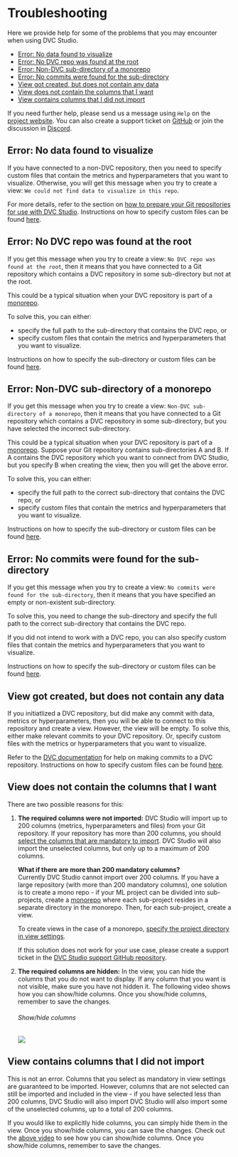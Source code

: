 # Troubleshooting

Here we provide help for some of the problems that you may encounter when using
DVC Studio.

- [Error: No data found to visualize](#error-no-data-found-to-visualize)
- [Error: No DVC repo was found at the root](#error-no-dvc-repo-was-found-at-the-root)
- [Error: Non-DVC sub-directory of a monorepo](#error-non-dvc-sub-directory-of-a-monorepo)
- [Error: No commits were found for the sub-directory](#error-no-commits-were-found-for-the-sub-directory)
- [View got created, but does not contain any data](#view-got-created-but-does-not-contain-any-data)
- [View does not contain the columns that I want](#view-does-not-contain-the-columns-that-i-want)
- [View contains columns that I did not import](#view-contains-columns-that-i-did-not-import)

If you need further help, please send us a message using `Help` on the
[project website](https://studio.iterative.ai). You can also create a support
ticket on [GitHub](https://github.com/iterative/studio-support) or join the
discussion in [Discord](https://discord.com/invite/dvwXA2N).

## Error: No data found to visualize

If you have connected to a non-DVC repository, then you need to specify custom
files that contain the metrics and hyperparameters that you want to visualize.
Otherwise, you will get this message when you try to create a view:
`We could not find data to visualize in this repo`.

For more details, refer to the section on
[how to prepare your Git repositories for use with DVC Studio](/doc/studio/user-guide/prepare-repositories).
Instructions on how to specify custom files can be found
[here](/doc/studio/user-guide/views/view-settings#configuring-view-settings).

## Error: No DVC repo was found at the root

If you get this message when you try to create a view:
`No DVC repo was found at the root`, then it means that you have connected to a
Git repository which contains a DVC repository in some sub-directory but not at
the root.

This could be a typical situation when your DVC repository is part of a
[monorepo](https://en.wikipedia.org/wiki/Monorepo).

To solve this, you can either:

- specify the full path to the sub-directory that contains the DVC repo, or
- specify custom files that contain the metrics and hyperparameters that you
  want to visualize.

Instructions on how to specify the sub-directory or custom files can be found
[here](/doc/studio/user-guide/views/view-settings#configuring-view-settings).

## Error: Non-DVC sub-directory of a monorepo

If you get this message when you try to create a view:
`Non-DVC sub-directory of a monorepo`, then it means that you have connected to
a Git repository which contains a DVC repository in some sub-directory, but you
have selected the incorrect sub-directory.

This could be a typical situation when your DVC repository is part of a
[monorepo](https://en.wikipedia.org/wiki/Monorepo). Suppose your Git repository
contains sub-directories A and B. If A contains the DVC repository which you
want to connect from DVC Studio, but you specify B when creating the view, then
you will get the above error.

To solve this, you can either:

- specify the full path to the correct sub-directory that contains the DVC repo,
  or
- specify custom files that contain the metrics and hyperparameters that you
  want to visualize.

Instructions on how to specify the sub-directory or custom files can be found
[here](/doc/studio/user-guide/views/view-settings#configuring-view-settings).

## Error: No commits were found for the sub-directory

If you get this message when you try to create a view:
`No commits were found for the sub-directory`, then it means that you have
specified an empty or non-existent sub-directory.

To solve this, you need to change the sub-directory and specify the full path to
the correct sub-directory that contains the DVC repo.

If you did not intend to work with a DVC repo, you can also specify custom files
that contain the metrics and hyperparameters that you want to visualize.

Instructions on how to specify the sub-directory or custom files can be found
[here](/doc/studio/user-guide/views/view-settings#configuring-view-settings).

## View got created, but does not contain any data

If you initiatlized a DVC repository, but did make any commit with data, metrics
or hyperparameters, then you will be able to connect to this repository and
create a view. However, the view will be empty. To solve this, either make
relevant commits to your DVC repository. Or, specify custom files with the
metrics or hyperparameters that you want to visualize.

Refer to the [DVC documentation](https://dvc.org/doc) for help on making commits
to a DVC repository. Instructions on how to specify custom files can be found
[here](/doc/studio/user-guide/views/view-settings#configuring-view-settings).

## View does not contain the columns that I want

There are two possible reasons for this:

1. **The required columns were not imported:** DVC Studio will import up to 200
   columns (metrics, hyperparameters and files) from your Git repository. If
   your repository has more than 200 columns, you should
   [select the columns that are mandatory to import](/doc/studio/user-guide/views/view-settings#mandatory-columns).
   DVC Studio will also import the unselected columns, but only up to a maximum
   of 200 columns.

   **What if there are more than 200 mandatory columns?**  
   Currently DVC Studio cannot import over 200 columns. If you have a large
   repository (with more than 200 mandatory columns), one solution is to create
   a mono repo - if your ML project can be divided into sub-projects, create a
   [monorepo](https://en.wikipedia.org/wiki/Monorepo) where each sub-project
   resides in a separate directory in the monorepo. Then, for each sub-project,
   create a view.

   To create views in the case of a monorepo,
   [specify the project directory in view settings](/doc/studio/user-guide/views/view-settings#project-directory).

   If this solution does not work for your use case, please create a support
   ticket in the
   [DVC Studio support GitHub repository](https://github.com/iterative/studio-support).

2. **The required columns are hidden:** In the view, you can hide the columns
   that you do not want to display. If any column that you want is not visible,
   make sure you have not hidden it. The following video shows how you can
   show/hide columns. Once you show/hide columns, remember to save the changes.

   ###### Show/hide columns

   ![](https://static.iterative.ai/img/studio/show_hide_columns.gif)

## View contains columns that I did not import

This is not an error. Columns that you select as mandatory in view settings are
guaranteed to be imported. However, columns that are not selected can still be
imported and included in the view - if you have selected less than 200 columns,
DVC Studio will also import DVC Studio will also import some of the unselected
columns, up to a total of 200 columns.

If you would like to explicitly hide columns, you can simply hide them in the
view. Once you show/hide columns, you can save the changes. Check out the
[above video](#showhide-columns) to see how you can show/hide columns. Once you
show/hide columns, remember to save the changes.
